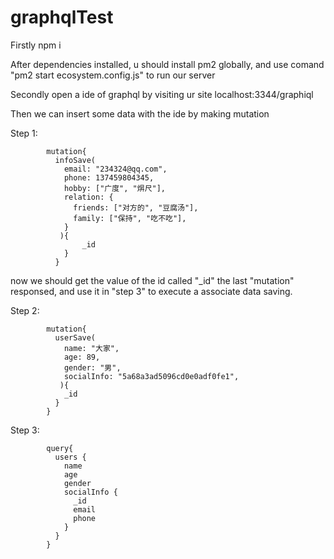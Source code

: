 # graphqlTest
Firstly npm i

After dependencies installed, u should install pm2 globally, and use comand "pm2 start ecosystem.config.js" to run our server

Secondly open a ide of graphql by visiting ur site localhost:3344/graphiql

Then we can insert some data with the ide by making mutation

Step 1:

            mutation{
              infoSave(
                email: "234324@qq.com",
                phone: 137459804345,
                hobby: ["广度", "焺尺"],
                relation: {
                  friends: ["对方的", "豆腐汤"],
                  family: ["保持", "吃不吃"],
                }
               ){
                    _id
                }
              }
now we should get the value of the id called "_id" the last "mutation" responsed, and use it in "step 3" to execute a associate data saving.

Step 2:


            mutation{
              userSave(
                name: "大家",
                age: 89,
                gender: "男",
                socialInfo: "5a68a3ad5096cd0e0adf0fe1",
               ){
                _id
              }
            }

Step 3:

            query{
              users {
                name
                age
                gender
                socialInfo {
                  _id
                  email
                  phone
                }
              }
            }



